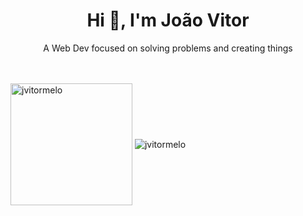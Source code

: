 <h1 align="center">Hi 👋, I'm João Vitor</h1>

<p align="center">A Web Dev focused on solving problems and creating things</p>

<br/>
<br/>

<div >
  <img height="195px" align="center" src="https://github-readme-stats.vercel.app/api/top-langs?username=jvitormelo&show_icons=true&locale=en&layout=compact&theme=radical" alt="jvitormelo" />
  <img align="center" src="https://github-readme-streak-stats.herokuapp.com/?user=jvitormelo&theme=radical" alt="jvitormelo" />
</div>


